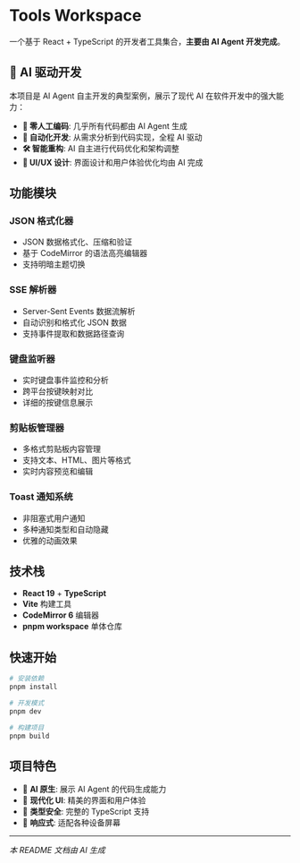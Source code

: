 # Tools Workspace

一个基于 React + TypeScript 的开发者工具集合，**主要由 AI Agent 开发完成**。

## 🤖 AI 驱动开发

本项目是 AI Agent 自主开发的典型案例，展示了现代 AI 在软件开发中的强大能力：

- **🎯 零人工编码**: 几乎所有代码都由 AI Agent 生成
- **🔄 自动化开发**: 从需求分析到代码实现，全程 AI 驱动
- **🛠️ 智能重构**: AI 自主进行代码优化和架构调整
- **🎨 UI/UX 设计**: 界面设计和用户体验优化均由 AI 完成

## 功能模块

### JSON 格式化器
- JSON 数据格式化、压缩和验证
- 基于 CodeMirror 的语法高亮编辑器
- 支持明暗主题切换

### SSE 解析器
- Server-Sent Events 数据流解析
- 自动识别和格式化 JSON 数据
- 支持事件提取和数据路径查询

### 键盘监听器
- 实时键盘事件监控和分析
- 跨平台按键映射对比
- 详细的按键信息展示

### 剪贴板管理器
- 多格式剪贴板内容管理
- 支持文本、HTML、图片等格式
- 实时内容预览和编辑

### Toast 通知系统
- 非阻塞式用户通知
- 多种通知类型和自动隐藏
- 优雅的动画效果

## 技术栈

- **React 19** + **TypeScript**
- **Vite** 构建工具
- **CodeMirror 6** 编辑器
- **pnpm workspace** 单体仓库

## 快速开始

```bash
# 安装依赖
pnpm install

# 开发模式
pnpm dev

# 构建项目
pnpm build
```

## 项目特色

- 🤖 **AI 原生**: 展示 AI Agent 的代码生成能力
- 🎨 **现代化 UI**: 精美的界面和用户体验
- 🔧 **类型安全**: 完整的 TypeScript 支持
- 📱 **响应式**: 适配各种设备屏幕

---

*本 README 文档由 AI 生成*